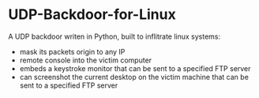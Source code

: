 # UDP-Backdoor-for-Linux
A UDP backdoor writen in Python, built to inflitrate linux systems:

- mask its packets origin to any IP
- remote console into the victim computer
- embeds a keystroke monitor that can be sent to a specified FTP server
- can screenshot the current desktop on the victim machine that can be sent to a specified FTP server
